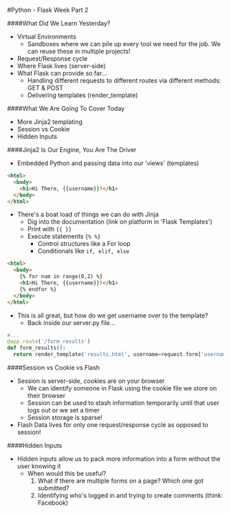 #Python - Flask Week Part 2

####What Did We Learn Yesterday?
- Virtual Environments
  - Sandboxes where we can pile up every tool we need for the job.  We can reuse these in multiple projects!
- Request/Response cycle
- Where Flask lives (server-side)
- What Flask can provide so far...
  - Handling different requests to different routes via different methods: GET & POST
  - Delivering templates (render_template)

####What We Are Going To Cover Today
- More Jinja2 templating
- Session vs Cookie
- Hidden Inputs

####Jinja2 Is Our Engine, You Are The Driver
- Embedded Python and passing data into our 'views' (templates)
```html
<html>
  <body>
    <h1>Hi There, {{username}}!</h1>
  </body>
</html>
```
- There's a boat load of things we can do with Jinja
  - Dig into the documentation (link on platform in 'Flask Templates')
  - Print with ```{{ }}```
  - Execute statements ```{% %}```
    - Control structures like a For loop
    - Conditionals like ```if, elif, else```

```html
<html>
  <body>
    {% for num in range(0,2) %}
    <h1>Hi There, {{username}}!</h1>
    {% endfor %}
  </body>
</html>
```  
  - This is all great, but how do we get username over to the template?
    - Back inside our server.py file...
```python
#...
@app.route('/form_results')
def form_results():
  return render_template('results.html', username=request.form['username'])
```

####Session vs Cookie vs Flash
- Session is server-side, cookies are on your browser
  - We can identify someone in Flask using the cookie file we store on their browser
  - Session can be used to stash information temporarily until that user logs out or we set a timer
  - Session storage is sparse!
- Flash Data lives for only one request/response cycle as opposed to session!

####Hidden Inputs
- Hidden inputs allow us to pack more information into a form without the user knowing it
  - When would this be useful?  
    1. What if there are multiple forms on a page?  Which one got submitted?
    2. Identifying who's logged in and trying to create comments (think: Facebook)
